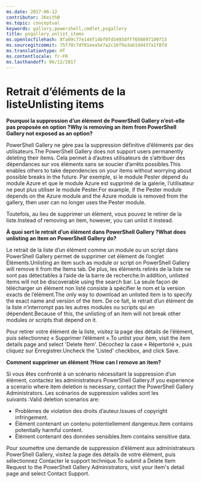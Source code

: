 ```yaml
---
ms.date: 2017-06-12
contributor: JKeithB
ms.topic: conceptual
keywords: gallery,powershell,cmdlet,psgallery
title: psgallery_unlist_items
ms.openlocfilehash: 8fa09c77e144f14bf0fd3493dff7650897100715
ms.sourcegitcommit: 75f70c7df01eea5e7a2c16f9a3ab1dd437a1f8fd
ms.translationtype: HT
ms.contentlocale: fr-FR
ms.lasthandoff: 06/12/2017
---
```

# <a name="unlisting-items"></a><span data-ttu-id="df0fd-103">Retrait d’éléments de la liste</span><span class="sxs-lookup"><span data-stu-id="df0fd-103">Unlisting items</span></span>

<span data-ttu-id="df0fd-104">**Pourquoi la suppression d’un élément de PowerShell Gallery n’est-elle pas proposée en option ?**</span><span class="sxs-lookup"><span data-stu-id="df0fd-104">**Why is removing an item from PowerShell Gallery not exposed as an option?**</span></span>

<span data-ttu-id="df0fd-105">PowerShell Gallery ne gère pas la suppression définitive d’éléments par des utilisateurs.</span><span class="sxs-lookup"><span data-stu-id="df0fd-105">The PowerShell Gallery does not support users permanently deleting their items.</span></span> <span data-ttu-id="df0fd-106">Cela permet à d’autres utilisateurs de s’attribuer des dépendances sur vos éléments sans se soucier d’arrêts possibles.</span><span class="sxs-lookup"><span data-stu-id="df0fd-106">This enables others to take dependencies on your items without worrying about possible breaks in the future.</span></span> <span data-ttu-id="df0fd-107">Par exemple, si le module Pester dépend du module Azure et que le module Azure est supprimé de la galerie, l’utilisateur ne peut plus utiliser le module Pester.</span><span class="sxs-lookup"><span data-stu-id="df0fd-107">For example, if the Pester module depends on the Azure module and the Azure module is removed from the gallery, then user can no longer uses the Pester module.</span></span>

<span data-ttu-id="df0fd-108">Toutefois, au lieu de supprimer un élément, vous pouvez le retirer de la liste.</span><span class="sxs-lookup"><span data-stu-id="df0fd-108">Instead of removing an item, however, you can unlist it instead.</span></span>

<span data-ttu-id="df0fd-109">**À quoi sert le retrait d’un élément dans PowerShell Gallery ?**</span><span class="sxs-lookup"><span data-stu-id="df0fd-109">**What does unlisting an item on PowerShell Gallery do?**</span></span>

<span data-ttu-id="df0fd-110">Le retrait de la liste d’un élément comme un module ou un script dans PowerShell Gallery permet de supprimer cet élément de l’onglet Éléments.</span><span class="sxs-lookup"><span data-stu-id="df0fd-110">Unlisting an item such as module or script on PowerShell Gallery will remove it from the Items tab.</span></span>
<span data-ttu-id="df0fd-111">De plus, les éléments retirés de la liste ne sont pas détectables à l’aide de la barre de recherche.</span><span class="sxs-lookup"><span data-stu-id="df0fd-111">In addition, unlisted items will not be discoverable using the search bar.</span></span>
<span data-ttu-id="df0fd-112">La seule façon de télécharger un élément non listé consiste à spécifier le nom et la version exacts de l’élément.</span><span class="sxs-lookup"><span data-stu-id="df0fd-112">The only way to download an unlisted item is to specify the exact name and version of the item.</span></span>
<span data-ttu-id="df0fd-113">De ce fait, le retrait d’un élément de la liste n’interrompt pas les autres modules ou scripts qui en dépendent.</span><span class="sxs-lookup"><span data-stu-id="df0fd-113">Because of this, the unlisting of an item will not break other modules or scripts that depend on it.</span></span>

<span data-ttu-id="df0fd-114">Pour retirer votre élément de la liste, visitez la page des détails de l’élément, puis sélectionnez « Supprimer l’élément ».</span><span class="sxs-lookup"><span data-stu-id="df0fd-114">To unlist your item, visit the item details page and select 'Delete Item'.</span></span> <span data-ttu-id="df0fd-115">Décochez la case « Répertorié », puis cliquez sur Enregistrer.</span><span class="sxs-lookup"><span data-stu-id="df0fd-115">Uncheck the 'Listed' checkbox, and click Save.</span></span>

<span data-ttu-id="df0fd-116">**Comment supprimer un élément ?**</span><span class="sxs-lookup"><span data-stu-id="df0fd-116">**How can I remove an item?**</span></span>

<span data-ttu-id="df0fd-117">Si vous êtes confronté à un scénario nécessitant la suppression d’un élément, contactez les administrateurs PowerShell Gallery.</span><span class="sxs-lookup"><span data-stu-id="df0fd-117">If you experience a scenario where item deletion is necessary, contact the PowerShell Gallery Administrators.</span></span>
<span data-ttu-id="df0fd-118">Les scénarios de suppression valides sont les suivants :</span><span class="sxs-lookup"><span data-stu-id="df0fd-118">Valid deletion scenarios are:</span></span>
- <span data-ttu-id="df0fd-119">Problèmes de violation des droits d’auteur.</span><span class="sxs-lookup"><span data-stu-id="df0fd-119">Issues of copyright infringement.</span></span>
- <span data-ttu-id="df0fd-120">Élément contenant un contenu potentiellement dangereux.</span><span class="sxs-lookup"><span data-stu-id="df0fd-120">Item contains potentially harmful content.</span></span>
- <span data-ttu-id="df0fd-121">Élément contenant des données sensibles.</span><span class="sxs-lookup"><span data-stu-id="df0fd-121">Item contains sensitive data.</span></span>

<span data-ttu-id="df0fd-122">Pour soumettre une demande de suppression d’élément aux administrateurs PowerShell Gallery, visitez la page des détails de votre élément, puis sélectionnez Contacter le support technique.</span><span class="sxs-lookup"><span data-stu-id="df0fd-122">To submit a Delete Item Request to the PowerShell Gallery Administrators, visit your item's detail page and select Contact Support.</span></span>  


